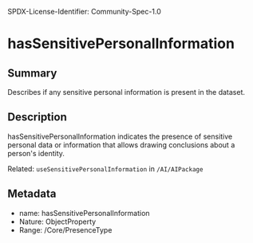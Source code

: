SPDX-License-Identifier: Community-Spec-1.0

# hasSensitivePersonalInformation

## Summary

Describes if any sensitive personal information is present in the dataset.

## Description

hasSensitivePersonalInformation indicates the presence of sensitive personal data
or information that allows drawing conclusions about a person's identity.

Related: `useSensitivePersonalInformation` in `/AI/AIPackage`

## Metadata

- name: hasSensitivePersonalInformation
- Nature: ObjectProperty
- Range: /Core/PresenceType
